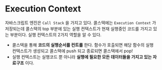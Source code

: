 # Execution Context

자바스크립트 엔진은 `Call Stack` 을 가지고 있다. 콜스택에는 `Execution Context` 가 저장되는데 콜스택의 top 부분에 있는 실행 컨텍스트가 현재 실행중인 코드를 가지고 있는 부분이다. 실행 컨텍스트의 2가지 역할을 알 수 있다.

- 콜스택을 통해 **코드의 실행순서를 컨트롤** 한다. 함수가 호출되면 해당 함수의 실행 컨텍스트가 생성되고 콜스택에 push 되고 종료되면 콜스택에서 pop!
- 실행 컨텍스트는 실행코드 뿐 아니라 **실행에 필요한 모든 데이터들을 가지고 있는 자료구조** 이다.

